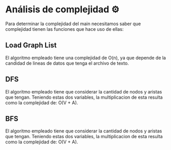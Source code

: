 # Análisis de complejidad ⚙️ 
Para determinar la complejidad del main necesitamos saber que complejidad tienen las funciones que hace uso de ellas:

## Load Graph List
El algoritmo empleado tiene una complejidad de O(n), ya que depende de la candidad de lineas de datos que tenga el archivo de texto.

## DFS
El algoritmo empleado tiene que considerar la cantidad de nodos y aristas que tengan. Teniendo estas dos variables, la multiplicacion de esta resulta como la complejidad de: O(V + A).

 ## BFS
El algoritmo empleado tiene que considerar la cantidad de nodos y aristas que tengan. Teniendo estas dos variables, la multiplicacion de esta resulta como la complejidad de: O(V + A).


